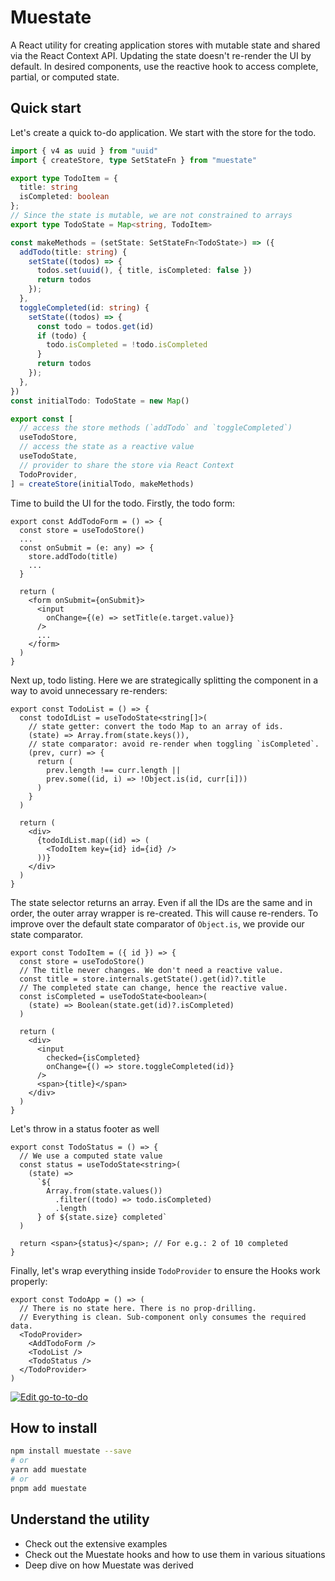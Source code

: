 # Muestate

A React utility for creating application stores with mutable state and shared via the React Context API. Updating the state doesn't re-render the UI by default. In desired components, use the reactive hook to access complete, partial, or computed state.

## Quick start
Let's create a quick to-do application. We start with the store for the todo.
```ts
import { v4 as uuid } from "uuid"
import { createStore, type SetStateFn } from "muestate"

export type TodoItem = {
  title: string
  isCompleted: boolean
};
// Since the state is mutable, we are not constrained to arrays
export type TodoState = Map<string, TodoItem>

const makeMethods = (setState: SetStateFn<TodoState>) => ({
  addTodo(title: string) {
    setState((todos) => {
      todos.set(uuid(), { title, isCompleted: false })
      return todos
    });
  },
  toggleCompleted(id: string) {
    setState((todos) => {
      const todo = todos.get(id)
      if (todo) {
        todo.isCompleted = !todo.isCompleted
      }
      return todos
    });
  },
})
const initialTodo: TodoState = new Map()

export const [
  // access the store methods (`addTodo` and `toggleCompleted`)
  useTodoStore,
  // access the state as a reactive value
  useTodoState,
  // provider to share the store via React Context
  TodoProvider,
] = createStore(initialTodo, makeMethods)
```

Time to build the UI for the todo. Firstly, the todo form:
```tsx
export const AddTodoForm = () => {
  const store = useTodoStore()
  ...
  const onSubmit = (e: any) => {
    store.addTodo(title)
    ...
  }

  return (
    <form onSubmit={onSubmit}>
      <input
        onChange={(e) => setTitle(e.target.value)}
      />
      ...
    </form>
  )
}
```

Next up, todo listing. Here we are strategically splitting the component in a way to avoid unnecessary re-renders:
```tsx
export const TodoList = () => {
  const todoIdList = useTodoState<string[]>(
    // state getter: convert the todo Map to an array of ids.
    (state) => Array.from(state.keys()),
    // state comparator: avoid re-render when toggling `isCompleted`.
    (prev, curr) => {
      return (
        prev.length !== curr.length ||
        prev.some((id, i) => !Object.is(id, curr[i]))
      )
    }
  )

  return (
    <div>
      {todoIdList.map((id) => (
        <TodoItem key={id} id={id} />
      ))}
    </div>
  )
}
```
The state selector returns an array. Even if all the IDs are the same and in order, the outer array wrapper is re-created. This will cause re-renders. To improve over the default state comparator of `Object.is`, we provide our state comparator. 
```tsx
export const TodoItem = ({ id }) => {
  const store = useTodoStore()
  // The title never changes. We don't need a reactive value.
  const title = store.internals.getState().get(id)?.title
  // The completed state can change, hence the reactive value.
  const isCompleted = useTodoState<boolean>(
    (state) => Boolean(state.get(id)?.isCompleted)
  )

  return (
    <div>
      <input
        checked={isCompleted}
        onChange={() => store.toggleCompleted(id)}
      />
      <span>{title}</span>
    </div>
  )
}

```

Let's throw in a status footer as well
```tsx
export const TodoStatus = () => {
  // We use a computed state value
  const status = useTodoState<string>(
    (state) =>
      `${
        Array.from(state.values())
          .filter((todo) => todo.isCompleted)
          .length
      } of ${state.size} completed`
  )

  return <span>{status}</span>; // For e.g.: 2 of 10 completed
}
```

Finally, let's wrap everything inside `TodoProvider` to ensure the Hooks work properly:
```tsx
export const TodoApp = () => (
  // There is no state here. There is no prop-drilling.
  // Everything is clean. Sub-component only consumes the required data.
  <TodoProvider>
    <AddTodoForm />
    <TodoList />
    <TodoStatus />
  </TodoProvider>
)
```

[![Edit go-to-to-do](https://codesandbox.io/static/img/play-codesandbox.svg)](https://codesandbox.io/p/sandbox/wc6ctc)

## How to install
```bash
npm install muestate --save
# or
yarn add muestate
# or
pnpm add muestate
```

## Understand the utility
- Check out the extensive examples
- Check out the Muestate hooks and how to use them in various situations
- Deep dive on how Muestate was derived









